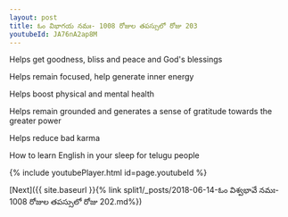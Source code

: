 ```yaml
---
layout: post
title: ఓం విభాగయ నమః- 1008 రోజుల తపస్సులో రోజు 203
youtubeId: JA76nA2ap8M
---
```

 
 
Helps get goodness, bliss and peace and God's blessings
 
Helps remain focused, help generate inner energy 
 
Helps boost physical and mental health 
 
Helps remain grounded and generates a sense of gratitude towards the greater power 
 
Helps reduce bad karma
 
How to learn English in your sleep for telugu people
 
 
 
 


{% include youtubePlayer.html id=page.youtubeId %}
 
[Next]({{ site.baseurl }}{% link split1/_posts/2018-06-14-ఓం విశ్వభావే నమః- 1008 రోజుల తపస్సులో రోజు 202.md%})
 
